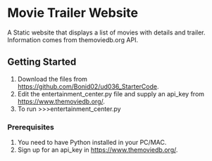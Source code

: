 # Movie Trailer Website

A Static website that displays a list of movies with details and trailer. Information comes from themoviedb.org API.

## Getting Started

1. Download the files from https://github.com/Bonid02/ud036_StarterCode.
2. Edit the entertainment_center.py file and supply an api_key from https://www.themoviedb.org/.
3. To run >>>entertainment_center.py

### Prerequisites

1. You need to have Python installed in your PC/MAC.
2. Sign up for an api_key in https://www.themoviedb.org/.